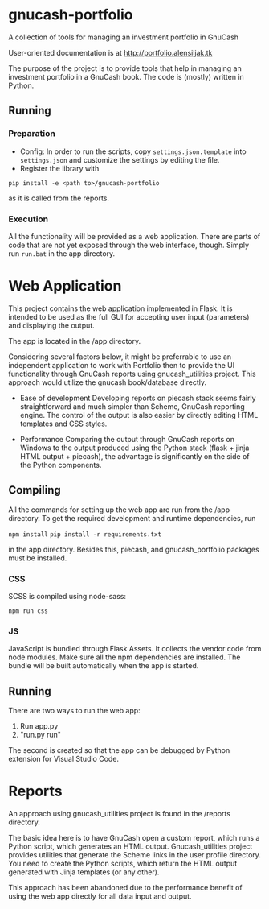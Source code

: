 # gnucash-portfolio
A collection of tools for managing an investment portfolio in GnuCash

User-oriented documentation is at http://portfolio.alensiljak.tk

The purpose of the project is to provide tools that help in managing an investment portfolio in a GnuCash book.
The code is (mostly) written in Python.

## Running

### Preparation

- Config: In order to run the scripts, copy `settings.json.template` into `settings.json` and customize the settings by editing the file.
- Register the library with 
```
pip install -e <path to>/gnucash-portfolio
```
as it is called from the reports.

### Execution

All the functionality will be provided as a web application. There are parts of code that are not yet exposed through the web interface, though.
Simply run `run.bat` in the app directory.

# Web Application

This project contains the web application implemented in Flask. It is intended to be used as the full GUI for accepting user input (parameters) and displaying the output.

The app is located in the /app directory.

Considering several factors below, it might be preferrable to use an independent application to work with Portfolio then to provide the UI functionality through GnuCash reports using gnucash_utilities project. This approach would utilize the gnucash book/database directly.

- Ease of development
Developing reports on piecash stack seems fairly straightforward and much simpler than Scheme, GnuCash reporting engine. The control of the output is also easier by directly editing HTML templates and CSS styles.

- Performance
Comparing the output through GnuCash reports on Windows to the output produced using the Python stack (flask + jinja HTML output + piecash), the advantage is significantly on the side of the Python components.

## Compiling

All the commands for setting up the web app are run from the /app directory.
To get the required development and runtime dependencies, run

`npm install`
`pip install -r requirements.txt`

in the app directory.
Besides this, piecash, and gnucash_portfolio packages must be installed.

### CSS

SCSS is compiled using node-sass:

`npm run css`

### JS

JavaScript is bundled through Flask Assets. It collects the vendor code from node modules. Make sure all the npm dependencies are installed. 
The bundle will be built automatically when the app is started.

## Running

There are two ways to run the web app:

1. Run app.py
2. "run.py run"

The second is created so that the app can be debugged by Python extension for Visual Studio Code.

# Reports

An approach using gnucash_utilities project is found in the /reports directory.

The basic idea here is to have GnuCash open a custom report, which runs a Python script, which generates an HTML output.
Gnucash_utilities project provides utilities that generate the Scheme links in the user profile directory. You need to create the Python scripts, which return the HTML output generated with Jinja templates (or any other).

This approach has been abandoned due to the performance benefit of using the web app directly for all data input and output.

